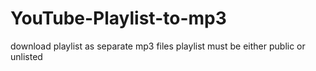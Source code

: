 # YouTube-Playlist-to-mp3
download playlist as separate mp3 files
playlist must be either public or unlisted
